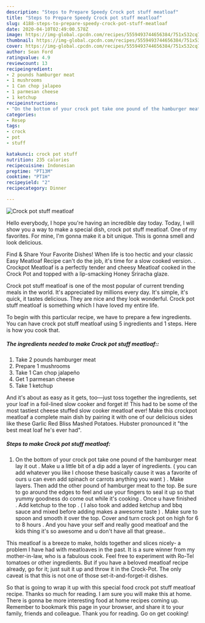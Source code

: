 ```yaml
---
description: "Steps to Prepare Speedy Crock pot stuff meatloaf"
title: "Steps to Prepare Speedy Crock pot stuff meatloaf"
slug: 4188-steps-to-prepare-speedy-crock-pot-stuff-meatloaf
date: 2020-04-10T02:49:00.578Z
image: https://img-global.cpcdn.com/recipes/5559493744656384/751x532cq70/crock-pot-stuff-meatloaf-recipe-main-photo.jpg
thumbnail: https://img-global.cpcdn.com/recipes/5559493744656384/751x532cq70/crock-pot-stuff-meatloaf-recipe-main-photo.jpg
cover: https://img-global.cpcdn.com/recipes/5559493744656384/751x532cq70/crock-pot-stuff-meatloaf-recipe-main-photo.jpg
author: Sean Ford
ratingvalue: 4.9
reviewcount: 13
recipeingredient:
- 2 pounds hamburger meat
- 1 mushrooms
- 1 Can chop jalapeo
- 1 parmesan cheese
- 1 ketchup
recipeinstructions:
- "On the bottom of your crock pot take one pound of the hamburger meat lay it out . Make u a little bit of a dip add a layer of ingredients.  ( you can add whatever you like I choose these basically cause it was a favorite of ours u can even add spinach or carrots anything you want ) . Make layers.  Then add the other pound of hamburger meat to the top. Be sure to go around the edges to feel and use your fingers to seal it up so that yummy goodness do come out while it&#39;s cooking . Once u have finished . Add ketchup to the top . ( I also took and added ketchup and bbq sauce and mixed before adding makes a awesome taste ) . Make sure to spoon and smooth it over the top.  Cover and turn crock pot on high for 6 to 8 hours . And you have your self and really good meatloaf and the kids thing it&#39;s so awesome and u don&#39;t have all that grease.."
categories:
- Resep
tags:
- crock
- pot
- stuff

katakunci: crock pot stuff
nutrition: 235 calories
recipecuisine: Indonesian
preptime: "PT13M"
cooktime: "PT1H"
recipeyield: "2"
recipecategory: Dinner

---
```



![Crock pot stuff meatloaf](https://img-global.cpcdn.com/recipes/5559493744656384/751x532cq70/crock-pot-stuff-meatloaf-recipe-main-photo.jpg)

Hello everybody, I hope you're having an incredible day today. Today, I will show you a way to make a special dish, crock pot stuff meatloaf. One of my favorites. For mine, I'm gonna make it a bit unique. This is gonna smell and look delicious.

Find &amp; Share Your Favorite Dishes! When life is too hectic and your classic Easy Meatloaf Recipe can&#39;t do the job, it&#39;s time for a slow cooked version. ️. Crockpot Meatloaf is a perfectly tender and cheesy Meatloaf cooked in the Crock Pot and topped with a lip-smacking Honey Sriracha glaze.

Crock pot stuff meatloaf is one of the most popular of current trending meals in the world. It's appreciated by millions every day. It's simple, it's quick, it tastes delicious. They are nice and they look wonderful. Crock pot stuff meatloaf is something which I have loved my entire life.


To begin with this particular recipe, we have to prepare a few ingredients. You can have crock pot stuff meatloaf using 5 ingredients and 1 steps. Here is how you cook that.

##### The ingredients needed to make Crock pot stuff meatloaf::

1. Take 2 pounds hamburger meat
1. Prepare 1 mushrooms
1. Take 1 Can chop jalapeño
1. Get 1 parmesan cheese
1. Take 1 ketchup


And it&#39;s about as easy as it gets, too—just toss together the ingredients, set your loaf in a foil-lined slow cooker and forget it! This had to be some of the most tastiest cheese stuffed slow cooker meatloaf ever! Make this crockpot meatloaf a complete main dish by pairing it with one of our delicious sides like these Garlic Red Bliss Mashed Potatoes. Hubster pronounced it &#34;the best meat loaf he&#39;s ever had&#34;. 

##### Steps to make Crock pot stuff meatloaf:

1. On the bottom of your crock pot take one pound of the hamburger meat lay it out . Make u a little bit of a dip add a layer of ingredients.  ( you can add whatever you like I choose these basically cause it was a favorite of ours u can even add spinach or carrots anything you want ) . Make layers.  Then add the other pound of hamburger meat to the top. Be sure to go around the edges to feel and use your fingers to seal it up so that yummy goodness do come out while it&#39;s cooking . Once u have finished . Add ketchup to the top . ( I also took and added ketchup and bbq sauce and mixed before adding makes a awesome taste ) . Make sure to spoon and smooth it over the top.  Cover and turn crock pot on high for 6 to 8 hours . And you have your self and really good meatloaf and the kids thing it&#39;s so awesome and u don&#39;t have all that grease..


This meatloaf is a breeze to make, holds together and slices nicely- a problem I have had with meatloaves in the past. It is a sure winner from my mother-in-law, who is a fabulous cook. Feel free to experiment with Ro-Tel tomatoes or other ingredients. But if you have a beloved meatloaf recipe already, go for it; just suit it up and throw it in the Crock-Pot. The only caveat is that this is not one of those set-it-and-forget-it dishes. 

So that is going to wrap it up with this special food crock pot stuff meatloaf recipe. Thanks so much for reading. I am sure you will make this at home. There is gonna be more interesting food at home recipes coming up. Remember to bookmark this page in your browser, and share it to your family, friends and colleague. Thank you for reading. Go on get cooking!
